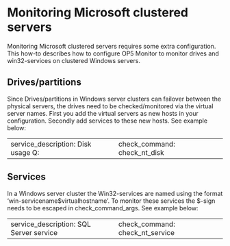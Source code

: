 # Monitoring Microsoft clustered servers

Monitoring Microsoft clustered servers requires some extra configuration. This how-to describes how to configure OP5 Monitor to monitor drives and win32-services on clustered Windows servers.

## Drives/partitions

Since Drives/partitions in Windows server clusters can failover between the physical servers, the drives need to be checked/monitored via the virtual server names. First you add the virtual servers as new hosts in your configuration. Secondly add services to these new hosts. See example below:

<table>
<colgroup>
<col width="50%" />
<col width="50%" />
</colgroup>
<tbody>
<tr class="odd">
<td align="left">service_description:
Disk usage Q:</td>
<td align="left">check_command:
check_nt_disk</td>
</tr>
</tbody>
</table>

## Services

In a Windows server cluster the Win32-services are named using the format ‘win-servicename\$virtualhostname’. To monitor these services the \$-sign needs to be escaped in check\_command\_args. See example below:

<table>
<colgroup>
<col width="50%" />
<col width="50%" />
</colgroup>
<tbody>
<tr class="odd">
<td align="left">service_description:
SQL Server service</td>
<td align="left">check_command:
check_nt_service</td>
</tr>
</tbody>
</table>

 

 

